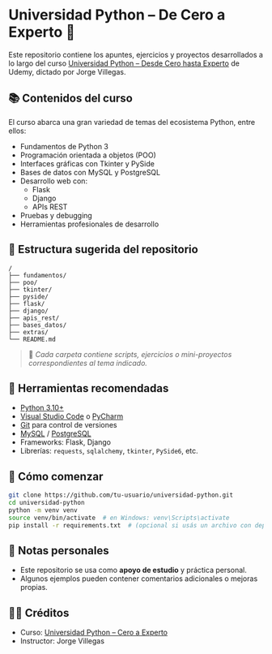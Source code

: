 
# Universidad Python – De Cero a Experto 🐍

Este repositorio contiene los apuntes, ejercicios y proyectos desarrollados a lo largo del curso [Universidad Python – Desde Cero hasta Experto](https://www.udemy.com/course/universidad-python-desde-cero-hasta-experto-django-flask-rest-web/) de Udemy, dictado por Jorge Villegas.

## 📚 Contenidos del curso

El curso abarca una gran variedad de temas del ecosistema Python, entre ellos:

- Fundamentos de Python 3
- Programación orientada a objetos (POO)
- Interfaces gráficas con Tkinter y PySide
- Bases de datos con MySQL y PostgreSQL
- Desarrollo web con:
  - Flask
  - Django
  - APIs REST
- Pruebas y debugging
- Herramientas profesionales de desarrollo

## 📁 Estructura sugerida del repositorio

```
/
├── fundamentos/
├── poo/
├── tkinter/
├── pyside/
├── flask/
├── django/
├── apis_rest/
├── bases_datos/
├── extras/
└── README.md
```

> 📝 *Cada carpeta contiene scripts, ejercicios o mini-proyectos correspondientes al tema indicado.*

## 🧰 Herramientas recomendadas

- [Python 3.10+](https://www.python.org/)
- [Visual Studio Code](https://code.visualstudio.com/) o [PyCharm](https://www.jetbrains.com/pycharm/)
- [Git](https://git-scm.com/) para control de versiones
- [MySQL](https://www.mysql.com/) / [PostgreSQL](https://www.postgresql.org/)
- Frameworks: Flask, Django
- Librerías: `requests`, `sqlalchemy`, `tkinter`, `PySide6`, etc.

## 🚀 Cómo comenzar

```bash
git clone https://github.com/tu-usuario/universidad-python.git
cd universidad-python
python -m venv venv
source venv/bin/activate  # en Windows: venv\Scripts\activate
pip install -r requirements.txt  # (opcional si usás un archivo con dependencias)
```

## 📌 Notas personales

- Este repositorio se usa como **apoyo de estudio** y práctica personal.
- Algunos ejemplos pueden contener comentarios adicionales o mejoras propias.

## 👨‍🏫 Créditos

- Curso: [Universidad Python – Cero a Experto](https://www.udemy.com/course/universidad-python-desde-cero-hasta-experto-django-flask-rest-web/)
- Instructor: Jorge Villegas
